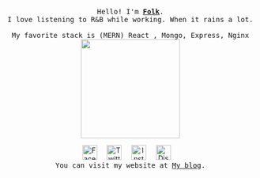 <p align="center">
  <br>
  <samp>
    Hello! I'm <b><a rel="nofollow noopener noreferrer" target="_blank" href="https://github.com/Kongthap-code">Folk</a></b>.
    <br>I love listening to R&B while working. When it rains a lot.<br>
    <br>My favorite stack is (MERN) React , Mongo, Express, Nginx<br>
  </samp>
  
  <img src="https://media.discordapp.net/attachments/802266980873666600/866313894926090270/bonefire.gif" width="200"/>

  <p align="center">
      <a rel="nofollow noopener noreferrer" target="_blank" href="https://www.facebook.com/profile.php?id=100009380508678">
        <img src="https://media.discordapp.net/attachments/802266980873666600/866302320630693918/162-1622540_8bit-icons-02-8-bit-facebook-icon-removebg-preview_1.png" width="30px" alt="Facebook"></a>
          &nbsp; 
          &nbsp;
      <a rel="nofollow noopener noreferrer" target="_blank" href="#">
        <img src="https://media.discordapp.net/attachments/802266980873666600/866383726199701545/png-clipart-logo-pixel-bit-computer-icons-pixel-fortnite-blue-angle-removebg-preview_4_1_1.png" width="30px" alt="Twitter"></a>   
          &nbsp; 
          &nbsp;
      <a rel="nofollow noopener noreferrer" target="_blank" href="https://www.instagram.com/kp98ps_/">
        <img src="https://media.discordapp.net/attachments/802266980873666600/866303739388362832/31c29e1581fabdf_1.png" width="30px" alt="Instargam"></a>
          &nbsp; 
          &nbsp;
      <a rel="nofollow noopener noreferrer" target="_blank" href="#">
        <img src="https://media.discordapp.net/attachments/802266980873666600/866305034890248192/DYWdMjmWkAMUxj9-removebg-preview.png" width="30px" alt="Discord"></a>   
          &nbsp; 
          &nbsp;
    <samp>
    <br>You can visit my website at <a rel="nofollow noopener noreferrer" target="_blank" href="https://kongthap-code.github.io/Kongthapcode-blog/">My blog</a></b>.<br>
    </samp>
  </p> 
</p>
